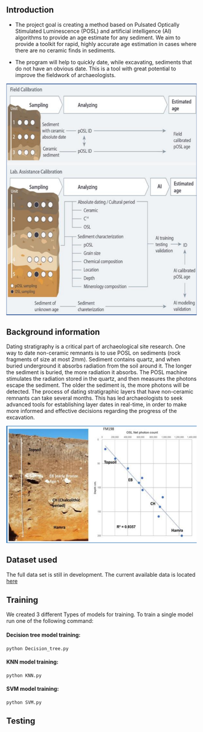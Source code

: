 ## Introduction
* The project goal is creating a method based on Pulsated Optically Stimulated Luminescence (POSL) and artificial intelligence (AI) algorithms to
  provide an age estimate for any sediment. We aim to provide a toolkit for rapid, highly accurate age estimation in cases
  where there are no ceramic finds in sediments.

* The program will help to quickly date, while excavating, sediments that do not have an obvious date. This is a tool with great potential to improve the fieldwork of archaeologists. 

![selution](https://github.com/shmooel28/finalProject/blob/master/utils/selution.png)


## Background information
Dating stratigraphy is a critical part of archaeological site research. One way to date non-ceramic remnants is to 
use POSL on sediments (rock fragments of size at most 2mm). Sediment contains quartz, and when buried 
underground it absorbs radiation from the soil around it. The longer the sediment is buried, the more radiation it 
absorbs. The POSL machine stimulates the radiation stored in the quartz, and then measures the photons 
escape the sediment. The older the sediment is, the more photons will be detected.
The process of dating stratigraphic layers that have non-ceramic remnants can take several months. This has 
led archaeologists to seek advanced tools for establishing layer dates in real-time, in order to make more 
informed and effective decisions regarding the progress of the excavation.

![what are sediments](https://github.com/shmooel28/finalProject/blob/master/utils/what%20are%20sediment.png)



## Dataset used
The full data set is still in development. The current available data is located [here](https://github.com/shmooel28/finalProject/blob/master/data_b1.xlsx) 


## Training
We created 3 different Types of models for training. To train a single model run one of the following command:

#### Decision tree model training:

    python Decision_tree.py

#### KNN model training:

    python KNN.py

#### SVM model training:

    python SVM.py
    
## Testing
